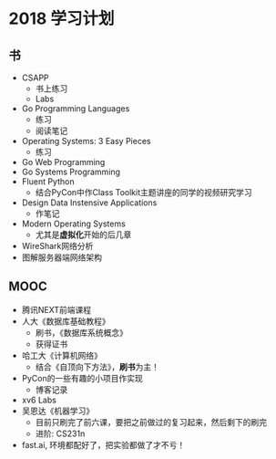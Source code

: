 # 2018 学习计划

## 书

- CSAPP
  - 书上练习
  - Labs
- Go Programming Languages
  - 练习
  - 阅读笔记
- Operating Systems: 3 Easy Pieces
  - 练习
- Go Web Programming
- Go Systems Programming
- Fluent Python
  - 结合PyCon中作Class Toolkit主题讲座的同学的视频研究学习
- Design Data Instensive Applications
  - 作笔记
- Modern Operating Systems
  - 尤其是**虚拟化**开始的后几章
- WireShark网络分析
- 图解服务器端网络架构

## MOOC

- 腾讯NEXT前端课程
- 人大《数据库基础教程》
  - 刷书，《数据库系统概念》
  - 获得证书
- 哈工大《计算机网络》
  - 结合《自顶向下方法》，**刷书**为主！
- PyCon的一些有趣的小项目作实现
  - 博客记录
- xv6 Labs
- 吴恩达《机器学习》
  - 目前只刷完了前六课，要把之前做过的复习起来，然后剩下的刷完
  - 进阶: CS231n
- fast.ai, 环境都配好了，把实验都做了才不亏！

